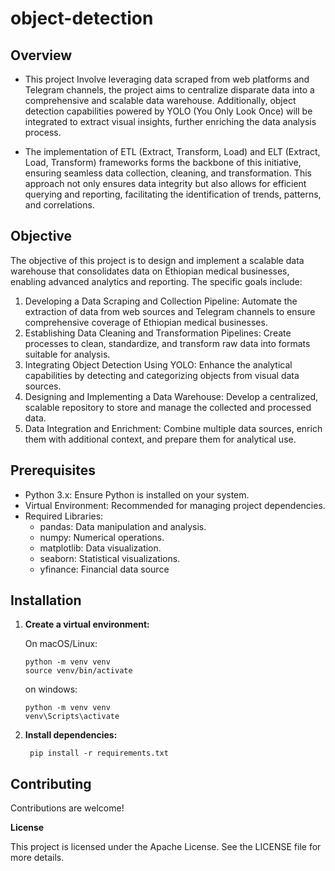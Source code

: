 # object-detection
## Overview
* This project Involve leveraging data scraped from web platforms and Telegram channels, the project aims to centralize disparate data into a comprehensive and scalable data warehouse. Additionally, object detection capabilities powered by YOLO (You Only Look Once) will be integrated to extract visual insights, further enriching the data analysis process.

* The implementation of ETL (Extract, Transform, Load) and ELT (Extract, Load, Transform) frameworks forms the backbone of this initiative, ensuring seamless data collection, cleaning, and transformation. This approach not only ensures data integrity but also allows for efficient querying and reporting, facilitating the identification of trends, patterns, and correlations.

## Objective 
The objective of this project is to design and implement a scalable data warehouse that consolidates data on Ethiopian medical businesses, enabling advanced analytics and reporting. The specific goals include:
1.	Developing a Data Scraping and Collection Pipeline: Automate the extraction of data from web sources and Telegram channels to ensure comprehensive coverage of Ethiopian medical businesses.
2.	Establishing Data Cleaning and Transformation Pipelines: Create processes to clean, standardize, and transform raw data into formats suitable for analysis.
3.	Integrating Object Detection Using YOLO: Enhance the analytical capabilities by detecting and categorizing objects from visual data sources.
4.	Designing and Implementing a Data Warehouse: Develop a centralized, scalable repository to store and manage the collected and processed data.
5.	Data Integration and Enrichment: Combine multiple data sources, enrich them with additional context, and prepare them for analytical use.

## Prerequisites
* Python 3.x: Ensure Python is installed on your system.
* Virtual Environment: Recommended for managing project dependencies.
* Required Libraries:
  - pandas: Data manipulation and analysis.
  - numpy: Numerical operations.
  - matplotlib: Data visualization.
  - seaborn: Statistical visualizations.
  - yfinance: Financial data source
  
## Installation

1. **Create a virtual environment:**

   On macOS/Linux:

   ```
   python -m venv venv 
   source venv/bin/activate
   ```
   on windows:

   ```
   python -m venv venv
   venv\Scripts\activate
   ```

2. **Install dependencies:**   

   ``` pip install -r requirements.txt```


## Contributing

Contributions are welcome!

**License**

This project is licensed under the Apache License. See the LICENSE file for more details.
